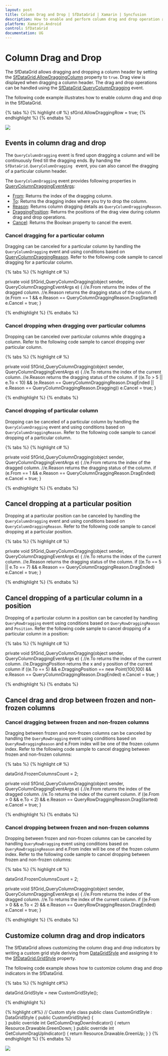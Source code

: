 ```yaml
---
layout: post
title: Column Drag and Drop | SfDataGrid | Xamarin | Syncfusion
description: How to enable and perform column drag and drop operation and its customization.
platform: Xamarin.Android
control: SfDataGrid
documentation: UG
---
```


# Column Drag and Drop

The SfDataGrid allows dragging and dropping a column header by setting the [SfDataGrid.AllowDraggingColumn](http://help.syncfusion.com/cr/cref_files/xamarin-android/Syncfusion.SfDataGrid.Android~Syncfusion.SfDataGrid.SfDataGrid~AllowDraggingColumn.html) property to `true`. Drag view is displayed when dragging a column header. The drag and drop operations can be handled using the [SfDataGrid QueryColumnDragging](http://help.syncfusion.com/cr/cref_files/xamarin-android/Syncfusion.SfDataGrid.Android~Syncfusion.SfDataGrid.SfDataGrid~QueryColumnDragging_EV.html) event. 

The following code example illustrates how to enable column drag and drop in the SfDataGrid.

{% tabs %}
{% highlight c# %}
sfGrid.AllowDraggingRow = true;
{% endhighlight %}
{% endtabs %}

![](SfDataGrid_images/ColumnDraganddrop.gif)

## Events in column drag and drop

The `QueryColumnDragging` event is fired upon dragging a column and will be continuously fired till the dragging ends. By handing the `SfDataGrid.QueryColumnDragging ` event, you can also cancel the dragging of a particular column header.

The `QueryColumnDragging` event provides following properties in [QueryColumnDraggingEventArgs](http://help.syncfusion.com/cr/cref_files/xamarin-android/Syncfusion.SfDataGrid.Android~Syncfusion.SfDataGrid.QueryColumnDraggingEventArgs.html):

* [From](http://help.syncfusion.com/cr/cref_files/xamarin-android/Syncfusion.SfDataGrid.Android~Syncfusion.SfDataGrid.QueryColumnDraggingEventArgs~From.html): Returns the index of the dragging column.
* [To](http://help.syncfusion.com/cr/cref_files/xamarin-android/Syncfusion.SfDataGrid.Android~Syncfusion.SfDataGrid.QueryColumnDraggingEventArgs~To.html): Returns the dragging index where you try to drop the column.
* [Reason](http://help.syncfusion.com/cr/cref_files/xamarin-android/Syncfusion.SfDataGrid.Android~Syncfusion.SfDataGrid.QueryColumnDraggingEventArgs~Reason.html): Returns column dragging details as `QueryColumnDraggingReason`.
* [DraggingPosition](http://help.syncfusion.com/cr/cref_files/xamarin-android/Syncfusion.SfDataGrid.Android~Syncfusion.SfDataGrid.QueryColumnDraggingEventArgs~DraggingPosition.html): Returns the positions of the drag view during column drag and drop operations.
* [Cancel](https://msdn.microsoft.com/en-us/library/system.componentmodel.canceleventargs_properties(v=vs.110).aspx): Returns the Boolean property to cancel the event.

### Cancel dragging for a particular column 

Dragging can be canceled for a particular column by handling the `QueryColumnDragging` event and using conditions based on [QueryColumnDraggingReason](http://help.syncfusion.com/cr/cref_files/xamarin-android/Syncfusion.SfDataGrid.Android~Syncfusion.SfDataGrid.QueryColumnDraggingReason.html). Refer to the following code sample to cancel dragging for a particular column.

{% tabs %}
{% highlight c# %}

private void SfGrid_QueryColumnDragging(object sender, QueryColumnDraggingEventArgs e)
{
    //e.From returns the index of the dragged column.
    //e.Reason returns the dragging status of the column.
    if (e.From == 1 && e.Reason == QueryColumnDraggingReason.DragStarted)
        e.Cancel = true;
}

{% endhighlight %}
{% endtabs %}

### Cancel dropping when dragging over particular columns

Dropping can be canceled over particular columns while dragging a column. Refer to the following code sample to cancel dropping over particular column.

{% tabs %}
{% highlight c# %}

private void SfGrid_QueryColumnDragging(object sender, QueryColumnDraggingEventArgs e)
{
    //e.To returns the index of the current column.
    //e.Reason returns the dragging status of the column.
    if ((e.To > 5 || e.To < 10) &&
    (e.Reason == QueryColumnDraggingReason.DragEnded || e.Reason == QueryColumnDraggingReason.Dragging))
        e.Cancel = true;
} 

{% endhighlight %}
{% endtabs %}

### Cancel dropping of particular column

Dropping can be canceled of a particular column by handling the `QueryColumnDragging` event and using conditions based on `QueryColumnDraggingReason`. Refer to the following code sample to cancel dropping of a particular column.

{% tabs %}
{% highlight c# %}

private void SfGrid_QueryColumnDragging(object sender, QueryColumnDraggingEventArgs e)
{
    //e.From returns the index of the dragged column.
    //e.Reason returns the dragging status of the column.
    if (e.From == 1 && e.Reason == QueryColumnDraggingReason.DragEnded)
        e.Cancel = true;
}

{% endhighlight %}
{% endtabs %}

## Cancel dropping at a particular position

Dropping at a particular position can be canceled by handling the `QueryColumnDragging` event and using conditions based on `QueryColumnDraggingReason`. Refer to the following code sample to cancel dropping at a particular position.

{% tabs %}
{% highlight c# %}

private void SfGrid_QueryColumnDragging(object sender, QueryColumnDraggingEventArgs e)
{
    //e.To returns the index of the current column.
    //e.Reason returns the dragging status of the column.
    if ((e.To == 5 || e.To == 7) && e.Reason == QueryColumnDraggingReason.DragEnded)
        e.Cancel = true;
}

{% endhighlight %}
{% endtabs %}

## Cancel dropping of a particular column in a position

Dropping of a particular column in a position can be canceled by handling `QueryRowDragging` event using conditions based on `QueryRowDraggingReason` and `Position`. Refer the following code sample to cancel dropping of a particular column in a position:

{% tabs %}
{% highlight c# %}

private void SfGrid_QueryColumnDragging(object sender, QueryColumnDraggingEventArgs e)
{
    //e.To returns the index of the current column.
    //e.DraggingPosition returns the x and y position of the current column
     if ((e.To == 5) && e.DraggingPosition == new Point(100,100) && e.Reason == QueryColumnDraggingReason.DragEnded)
                e.Cancel = true;
}

{% endhighlight %}
{% endtabs %}

## Cancel drag and drop between frozen and non-frozen columns

### Cancel dragging between frozen and non-frozen columns

Dragging between frozen and non-frozen columns can be canceled by handling the `QueryRowDragging` event using conditions based on `QueryRowDraggingReason` and e.From index will be one of the frozen column index. Refer to the following code sample to cancel dragging between frozen and non-frozen columns:

{% tabs %}
{% highlight c# %}

dataGrid.FrozenColumnsCount = 2;

private void SfGrid_QueryColumnDragging(object sender, QueryColumnDraggingEventArgs e)
{
    //e.From returns the index of the dragged column.
    //e.To returns the index of the current column.
      if ((e.From > 0 && e.To < 2) && e.Reason == QueryRowDraggingReason.DragStarted)
        e.Cancel = true;
}

{% endhighlight %}
{% endtabs %}

### Cancel dropping between frozen and non-frozen columns

Dropping between frozen and non-frozen columns can be canceled by handling `QueryRowDragging` event using conditions based on `QueryRowDraggingReason` and e.From index will be one of the frozen column index. Refer to the following code sample to cancel dropping between frozen and non-frozen columns:

{% tabs %}
{% highlight c# %}

dataGrid.FrozenColumnsCount = 2;

private void SfGrid_QueryColumnDragging(object sender, QueryColumnDraggingEventArgs e)
{
    //e.From returns the index of the dragged column.
    //e.To returns the index of the current column.
      if ((e.From > 0 && e.To < 2) && e.Reason == QueryRowDraggingReason.DragEnded)
        e.Cancel = true;
}

{% endhighlight %}
{% endtabs %}

## Customize column drag and drop indicators

The SfDataGrid allows customizing the column drag and drop indicators by writing a custom grid style deriving from [DataGridStyle](http://help.syncfusion.com/cr/cref_files/xamarin-android/Syncfusion.SfDataGrid.Android~Syncfusion.SfDataGrid.DataGridStyle.html) and assigning it to the [SfDataGrid.GridStyle](http://help.syncfusion.com/cr/cref_files/xamarin-android/Syncfusion.SfDataGrid.Android~Syncfusion.SfDataGrid.SfDataGrid~GridStyle.html) property.

The following code example shows how to customize column drag and drop indicators in the SfDataGrid.

{% tabs %}
{% highlight c#%}

dataGrid.GridStyle = new CustomGridStyle();

{% endhighlight %}

{% highlight c#%}
// Custom style class
public class CustomGridStyle : DataGridStyle
{
    public CustomGridStyle()
    {     
    }
    public override int GetColumnDragDownIndicator()
    {
        return Resource.Drawable.GreenDown;
    }
    public override int GetColumnDragUpIndicator()
    {
        return Resource.Drawable.GreenUp;
    }
}
{% endhighlight %}
{% endtabs %}

![](SfDataGrid_images/CustomizedIndicator_Column.jpg)